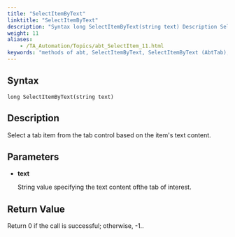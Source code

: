 ```yaml
--- 
title: "SelectItemByText"
linktitle: "SelectItemByText"
description: "Syntax long SelectItemByText(string text) Description Select a tab item from the tab control based on the item's text content. Parameters text String value specifying the text content of the tab of ..."
weight: 11
aliases: 
    - /TA_Automation/Topics/abt_SelectItem_11.html
keywords: "methods of abt, SelectItemByText, SelectItemByText (AbtTab), AbtTab, selectitembytext, abttab selectitembytext, select tab item based on content"
---
```


## Syntax

`long SelectItemByText(string text)`

## Description  

Select a tab item from the tab control based on the item's text content.

## Parameters  

-   **text**

    String value specifying the text content ofthe tab of interest.


## Return Value  

Return 0 if the call is successful; otherwise, -1..




